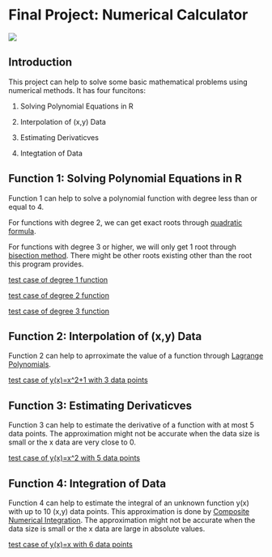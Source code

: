 # Final Project: Numerical Calculator 

![](https://github.com/luwenkai1997/pic-10c-final-project/blob/master/title_picture.jpg)

## Introduction

This project can help to solve some basic mathematical problems using numerical methods. It has four funcitons: 

1. Solving Polynomial Equations in R

2. Interpolation of (x,y) Data

3. Estimating Derivaticves

4. Integtation of Data

## Function 1: Solving Polynomial Equations in R

Function 1 can help to solve a polynomial function with degree less than or equal to 4.

For functions with degree 2, we can get exact roots through [quadratic formula](https://en.wikipedia.org/wiki/Quadratic_formula).

For functions with degree 3 or higher, we will only get 1 root through [bisection method](https://en.wikipedia.org/wiki/Bisection_method). There might be other roots existing other than the root this program provides. 

[test case of degree 1 function](https://github.com/luwenkai1997/pic-10c-final-project/blob/master/test_case/test_case_1)

[test case of degree 2 function](https://github.com/luwenkai1997/pic-10c-final-project/blob/master/test_case/test_case_2)

[test case of degree 3 function](https://github.com/luwenkai1997/pic-10c-final-project/blob/master/test_case/test_case_3)

## Function 2: Interpolation of (x,y) Data

Function 2 can help to aprroximate the value of a function through [Lagrange Polynomials](https://en.wikipedia.org/wiki/Lagrange_polynomial). 

[test case of y(x)=x^2+1 with 3 data points](https://github.com/luwenkai1997/pic-10c-final-project/blob/master/test_case/test_case_4)

## Function 3: Estimating Derivaticves

Function 3 can help to estimate the derivative of a function with at most 5 data points. The approximation might not be accurate when the data size is small or the x data are very close to 0. 

[test case of y(x)=x^2 with 5 data points](https://github.com/luwenkai1997/pic-10c-final-project/blob/master/test_case/test_case_5)

## Function 4: Integration of Data

Function 4 can help to estimate the integral of an unknown function y(x) with up to 10 (x,y) data points. This approximation is done by [Composite Numerical Integration](https://www3.nd.edu/~zxu2/acms40390F15/Lec-4.4.pdf). The approximation might not be accurate when the data size is small or the x data are large in absolute values.

[test case of y(x)=x with 6 data points](https://github.com/luwenkai1997/pic-10c-final-project/blob/master/test_case/test_case_6)

